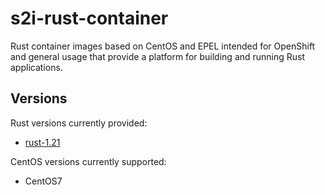 # s2i-rust-container
Rust container images based on CentOS and EPEL intended for OpenShift and general usage that provide a platform for building and running Rust applications.

## Versions

Rust versions currently provided:

* [rust-1.21](1.21/)

CentOS versions currently supported:

* CentOS7

